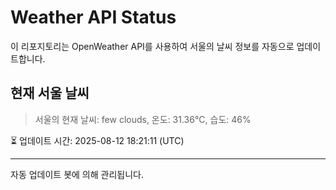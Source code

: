 
# Weather API Status

이 리포지토리는 OpenWeather API를 사용하여 서울의 날씨 정보를 자동으로 업데이트합니다.

## 현재 서울 날씨
> 서울의 현재 날씨: few clouds, 온도: 31.36°C, 습도: 46%

⏳ 업데이트 시간: 2025-08-12 18:21:11 (UTC)

---
자동 업데이트 봇에 의해 관리됩니다.
